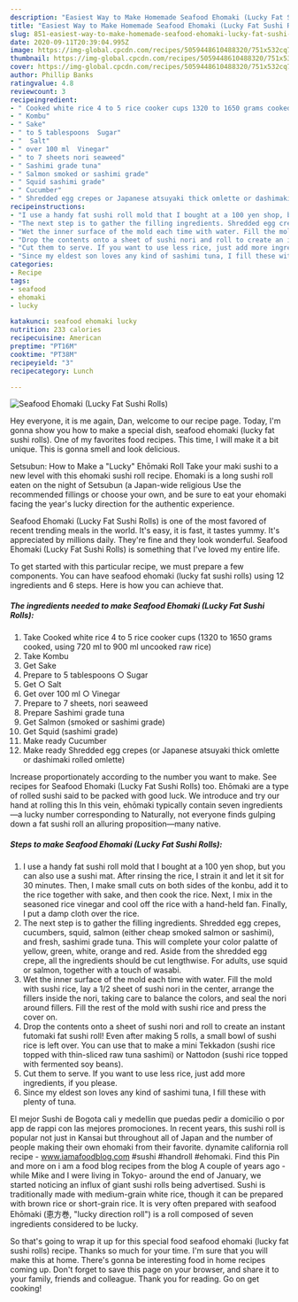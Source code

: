 ```yaml
---
description: "Easiest Way to Make Homemade Seafood Ehomaki (Lucky Fat Sushi Rolls)"
title: "Easiest Way to Make Homemade Seafood Ehomaki (Lucky Fat Sushi Rolls)"
slug: 851-easiest-way-to-make-homemade-seafood-ehomaki-lucky-fat-sushi-rolls
date: 2020-09-11T20:39:04.995Z
image: https://img-global.cpcdn.com/recipes/5059448610488320/751x532cq70/seafood-ehomaki-lucky-fat-sushi-rolls-recipe-main-photo.jpg
thumbnail: https://img-global.cpcdn.com/recipes/5059448610488320/751x532cq70/seafood-ehomaki-lucky-fat-sushi-rolls-recipe-main-photo.jpg
cover: https://img-global.cpcdn.com/recipes/5059448610488320/751x532cq70/seafood-ehomaki-lucky-fat-sushi-rolls-recipe-main-photo.jpg
author: Phillip Banks
ratingvalue: 4.8
reviewcount: 3
recipeingredient:
- " Cooked white rice 4 to 5 rice cooker cups 1320 to 1650 grams cooked using 720 ml to 900 ml uncooked raw rice"
- " Kombu"
- " Sake"
- " to 5 tablespoons  Sugar"
- "  Salt"
- " over 100 ml  Vinegar"
- " to 7 sheets nori seaweed"
- " Sashimi grade tuna"
- " Salmon smoked or sashimi grade"
- " Squid sashimi grade"
- " Cucumber"
- " Shredded egg crepes or Japanese atsuyaki thick omlette or dashimaki rolled omlette"
recipeinstructions:
- "I use a handy fat sushi roll mold that I bought at a 100 yen shop, but you can also use a sushi mat.  After rinsing the rice, I strain it and let it sit for 30 minutes. Then, I make small cuts on both sides of the konbu, add it to the rice together with sake, and then cook the rice. Next, I mix in the seasoned rice vinegar and cool off the rice with a hand-held fan. Finally, I put a damp cloth over the rice."
- "The next step is to gather the filling ingredients. Shredded egg crepes, cucumbers, squid, salmon (either cheap smoked salmon or sashimi), and fresh, sashimi grade tuna. This will complete your color palatte of yellow, green, white, orange and red. Aside from the shredded egg crepe, all the ingredients should be cut lengthwise. For adults, use squid or salmon, together with a touch of wasabi."
- "Wet the inner surface of the mold each time with water. Fill the mold with sushi rice, lay a 1/2 sheet of sushi nori in the center, arrange the fillers inside the nori, taking care to balance the colors, and seal the nori around fillers. Fill the rest of the mold with sushi rice and press the cover on."
- "Drop the contents onto a sheet of sushi nori and roll to create an instant futomaki fat sushi roll! Even after making 5 rolls, a small bowl of sushi rice is left over. You can use that to make a mini Tekkadon (sushi rice topped with thin-sliced raw tuna sashimi) or Nattodon (sushi rice topped with fermented soy beans)."
- "Cut them to serve. If you want to use less rice, just add more ingredients, if you please."
- "Since my eldest son loves any kind of sashimi tuna, I fill these with plenty of tuna."
categories:
- Recipe
tags:
- seafood
- ehomaki
- lucky

katakunci: seafood ehomaki lucky 
nutrition: 233 calories
recipecuisine: American
preptime: "PT16M"
cooktime: "PT38M"
recipeyield: "3"
recipecategory: Lunch

---
```



![Seafood Ehomaki (Lucky Fat Sushi Rolls)](https://img-global.cpcdn.com/recipes/5059448610488320/751x532cq70/seafood-ehomaki-lucky-fat-sushi-rolls-recipe-main-photo.jpg)

Hey everyone, it is me again, Dan, welcome to our recipe page. Today, I'm gonna show you how to make a special dish, seafood ehomaki (lucky fat sushi rolls). One of my favorites food recipes. This time, I will make it a bit unique. This is gonna smell and look delicious.

Setsubun: How to Make a &#34;Lucky&#34; Ehōmaki Roll Take your maki sushi to a new level with this ehomaki sushi roll recipe. Ehomaki is a long sushi roll eaten on the night of Setsubun (a Japan-wide religious Use the recommended fillings or choose your own, and be sure to eat your ehomaki facing the year&#39;s lucky direction for the authentic experience.

Seafood Ehomaki (Lucky Fat Sushi Rolls) is one of the most favored of recent trending meals in the world. It's easy, it is fast, it tastes yummy. It's appreciated by millions daily. They're fine and they look wonderful. Seafood Ehomaki (Lucky Fat Sushi Rolls) is something that I've loved my entire life.


To get started with this particular recipe, we must prepare a few components. You can have seafood ehomaki (lucky fat sushi rolls) using 12 ingredients and 6 steps. Here is how you can achieve that.

<!--inarticleads1-->

##### The ingredients needed to make Seafood Ehomaki (Lucky Fat Sushi Rolls):

1. Take  Cooked white rice 4 to 5 rice cooker cups (1320 to 1650 grams cooked, using 720 ml to 900 ml uncooked raw rice)
1. Take  Kombu
1. Get  Sake
1. Prepare  to 5 tablespoons ○ Sugar
1. Get  ○ Salt
1. Get  over 100 ml ○ Vinegar
1. Prepare  to 7 sheets, nori seaweed
1. Prepare  Sashimi grade tuna
1. Get  Salmon (smoked or sashimi grade)
1. Get  Squid (sashimi grade)
1. Make ready  Cucumber
1. Make ready  Shredded egg crepes (or Japanese atsuyaki thick omlette or dashimaki rolled omlette)


Increase proportionately according to the number you want to make. See recipes for Seafood Ehomaki (Lucky Fat Sushi Rolls) too. Ehōmaki are a type of rolled sushi said to be packed with good luck. We introduce and try our hand at rolling this In this vein, ehōmaki typically contain seven ingredients—a lucky number corresponding to Naturally, not everyone finds gulping down a fat sushi roll an alluring proposition—many native. 

<!--inarticleads2-->

##### Steps to make Seafood Ehomaki (Lucky Fat Sushi Rolls):

1. I use a handy fat sushi roll mold that I bought at a 100 yen shop, but you can also use a sushi mat.  After rinsing the rice, I strain it and let it sit for 30 minutes. Then, I make small cuts on both sides of the konbu, add it to the rice together with sake, and then cook the rice. Next, I mix in the seasoned rice vinegar and cool off the rice with a hand-held fan. Finally, I put a damp cloth over the rice.
1. The next step is to gather the filling ingredients. Shredded egg crepes, cucumbers, squid, salmon (either cheap smoked salmon or sashimi), and fresh, sashimi grade tuna. This will complete your color palatte of yellow, green, white, orange and red. Aside from the shredded egg crepe, all the ingredients should be cut lengthwise. For adults, use squid or salmon, together with a touch of wasabi.
1. Wet the inner surface of the mold each time with water. Fill the mold with sushi rice, lay a 1/2 sheet of sushi nori in the center, arrange the fillers inside the nori, taking care to balance the colors, and seal the nori around fillers. Fill the rest of the mold with sushi rice and press the cover on.
1. Drop the contents onto a sheet of sushi nori and roll to create an instant futomaki fat sushi roll! Even after making 5 rolls, a small bowl of sushi rice is left over. You can use that to make a mini Tekkadon (sushi rice topped with thin-sliced raw tuna sashimi) or Nattodon (sushi rice topped with fermented soy beans).
1. Cut them to serve. If you want to use less rice, just add more ingredients, if you please.
1. Since my eldest son loves any kind of sashimi tuna, I fill these with plenty of tuna.


El mejor Sushi de Bogota cali y medellin que puedas pedir a domicilio o por app de rappi con las mejores promociones. In recent years, this sushi roll is popular not just in Kansai but throughout all of Japan and the number of people making their own ehomaki from their favorite. dynamite california roll recipe - www.iamafoodblog.com #sushi #handroll #ehomaki. Find this Pin and more on i am a food blog recipes from the blog A couple of years ago -while Mike and I were living in Tokyo- around the end of January, we started noticing an influx of giant sushi rolls being advertised. Sushi is traditionally made with medium-grain white rice, though it can be prepared with brown rice or short-grain rice. It is very often prepared with seafood Ehōmaki (恵方巻, &#34;lucky direction roll&#34;) is a roll composed of seven ingredients considered to be lucky. 

So that's going to wrap it up for this special food seafood ehomaki (lucky fat sushi rolls) recipe. Thanks so much for your time. I'm sure that you will make this at home. There's gonna be interesting food in home recipes coming up. Don't forget to save this page on your browser, and share it to your family, friends and colleague. Thank you for reading. Go on get cooking!
